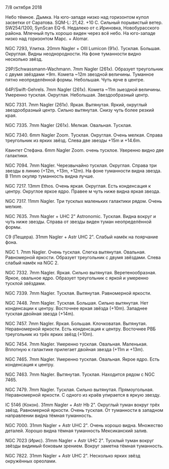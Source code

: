 7/8 октября 2018

Небо тёмное. Дымка. На юго-западе низко над горизонтом купол засветки от Саратова. SQM-L: 21,42. +10 С. Сильный порывистый ветер. SW254/1200, SynScan EQ-6. Недалеко от с.Ириновка, Новобурасского района. Млечный путь хорошо виден через всё небо. На юго-западе низко над горизонтом Марс. + Alomar.

NGC 7293, Улитка. 20mm Nagler + OIII Lumicon (91x). Тусклая. Большая. Округлая. Видны неоднородности. На фоне туманности видно несколько звёзд.

29P/Schwassmann-Wachmann. 7mm Nagler (261x). Образует треугольник с двумя звёздами +9m. Комета ~12m звездной величины. Туманное пятно неопределённой формы. Небольшая. Чуть ярче в центре.

64P/Swift-Gehrels. 7mm Nagler (261x). Комета ~11m зыездной величины. Умеренно тусклая. Округлая. Небольшая. Звездообразный центр.

NGC 7331. 7mm Nagler (261x). Яркая. Вытянутая. Яркий, округлый звездообразный центр. Сильно вытянутая. Снизу чуть более резкий края.

NGC 7335. 7mm Nagler (261x). Мелкая. Овальная. Тусклая.

NGC 7340. 6mm Nagler Zoom. Тусклая. Округлая. Очень мелкая. Справа треугольник из ярких звёзд. Слева две звезды +15m и +14.6m.

Квинтет Стефана. 6mm Nagler Zoom. очень тусклое. Уверенно видно две галактики.

NGC 7094. 7mm Nagler. Черезвычайно тусклая. Округлая. Справа три звезды в линию (+12m, +13m, +12m). На фоне туманности видна звезда. В 11mm окуляр туманность видна лучше.

NGC 7217. 13mm Ethos. Очень яркая. Округлая. Есть конденсация к центру. Округлое яркое ядро. Правее м чуть ниже видна яркая звезда.

NGC 7317. 11mm Nagler. Три тусклых маленьких галактики рядом. Очень мелкие.

NGC 7635. 7mm Nagler + UHC 2" Astronomic. Тусклая. Видна вокруг и чуть ниже звезды. Справа от звезды виден туман неопределённой формы.

C9 (Пещера). 31mm Nagler + Astr UHC 2". Слабый намёк на поярчание фона.

NGC 1. 7mm Nagler. Очень тусклая. Слегка вытянутая. Овальная. Равномерной яркости. Образует треугольник с двумя звёздами. Слева слабый намёк на NGC 2.

NGC 7332. 7mm Nagler. Яркая. Сильно вытянутая. Веретенообразная. Яркое, овальное ядро. Образует треугольник с яркой и умеренно тусклой звёздами.

NGC 7339. 7mm Nagler. Тусклая. Вытянутая. Равномерной яркости.

NGC 7448. 7mm Nagler. Тусклая. Большая. Сильно вытянутая. Нет конденсации к центру. Восточнее яркая звёзда (+10m). Западнее тусклая двойная звезда (+14m).

NGC 7457. 7mm Nagler. Яркая. Большая. Клочковатая. Вытянутая. Неравномерной яркости. Есть конденсация к центру. Восточнее РВБ треугольник из трёх ярких звёзд (+10m).

NGC 7454. 7mm Nagler. Умеренно тусклая. Овальная. Маленькая. Вплотную к галактике прилегает двойная звезда (+11m и +13m).

NGC 7465. 7mm Nagler. Умеренно тусклая. Овальная. Якрое ядро. Есть конденсация к центру.

NGC 7463. 7mm Nagler. Вытянутая. Тусклая. Находится рядом с NGC 7465.

NGC 7479. 7mm Nagler. Тусклая. Сильно вытянутая. Прямоугольная. Неравномерной яркости. С одного из краёв упирается в яркую звезду.

IC 5146 (Кокон). 31mm Nagler + Astr Hb 2". Округлый туман вокруг трёх звёзд. Равномерной яркости. Очень тусклая. От туманности в западном направлении видна тёмная туманность.

NGC 7000. 31mm Nagler + Astr UHC 2". Очень хорошо видна. Множество деталей. Хорошо видна тёмная туманность Мексиканский залив.

NGC 7023 (Ирис). 31mm Nagler + Astr UHC 2". Тусклый туман вокруг звёзды видимый боковым зрением. Вокруг заметна тёмная туманность.

NGC 7822. 31mm Nagler + Astr UHC 2". Несколько ярких звёзд окружённых ореолами.